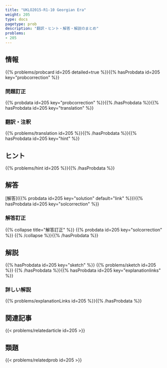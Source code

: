 ```yaml
---
title: "UKLO2015-R1-10 Georgian Era"
weight: 205
type: docs
pagetype: prob
description: "翻訳・ヒント・解答・解説のまとめ"
problems: 
- 205
---
```


## 情報

{{% problems/probcard id=205 detailed=true %}}{{% hasProbdata id=205 key="probcorrection" %}}

### 問題訂正

{{% probdata id=205 key="probcorrection" %}}{{% /hasProbdata %}}{{% hasProbdata id=205 key="translation" %}}

### 翻訳・注釈

{{% problems/translation id=205 %}}{{% /hasProbdata %}}{{% hasProbdata id=205 key="hint" %}}

## ヒント

{{% problems/hint id=205 %}}{{% /hasProbdata %}}

## 解答

[解答]({{% probdata id=205 key="solution" default="link" %}}){{% hasProbdata id=205 key="solcorrection" %}}

### 解答訂正

{{% collapse title="解答訂正" %}}
{{% probdata id=205 key="solcorrection" %}}
{{% /collapse %}}{{% /hasProbdata %}}

## 解説

{{% hasProbdata id=205 key="sketch" %}}
{{% problems/sketch id=205 %}}
{{% /hasProbdata %}}{{% hasProbdata id=205 key="explanationlinks" %}}

### 詳しい解説

{{% problems/explanationLinks id=205 %}}{{% /hasProbdata %}}

## 関連記事

{{< problems/relatedarticle id=205 >}}

## 類題

{{< problems/relatedprob id=205 >}}
